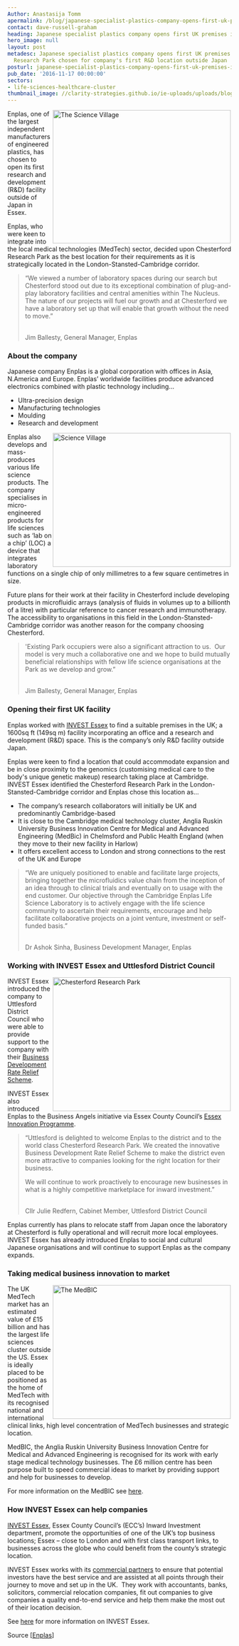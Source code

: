 ```yaml
---
Author: Anastasija Tomm
apermalink: /blog/japanese-specialist-plastics-company-opens-first-uk-premises-in-essex
contact: dave-russell-graham
heading: Japanese specialist plastics company opens first UK premises in Essex
hero_image: null
layout: post
metadesc: Japanese specialist plastics company opens first UK premises in Essex. Chesterford
  Research Park chosen for company's first R&D location outside Japan
posturl: japanese-specialist-plastics-company-opens-first-uk-premises-in-essex
pub_date: '2016-11-17 00:00:00'
sectors:
- life-sciences-healthcare-cluster
thumbnail_image: //clarity-strategies.github.io/ie-uploads/uploads/blog/Science_Village_165.jpg
---
```


<p><img alt='The Science Village' src='//clarity-strategies.github.io/ie-uploads/uploads/about/CRP3,_Science_Village_Bldg_700.jpg' style='width: 400px; height: 299px; margin-left: 2px; margin-right: 2px; float: right;'/>Enplas, one of the largest independent manufacturers of engineered plastics, has chosen to open its first research and development (R&amp;D) facility outside of Japan in Essex.</p><p>Enplas, who were keen to integrate into the local medical technologies (MedTech) sector, decided upon Chesterford Research Park as the best location for their requirements as it is strategically located in the London-Stansted-Cambridge corridor.</p><blockquote><p>“We viewed a number of laboratory spaces during our search but Chesterford stood out due to its exceptional combination of plug-and-play laboratory facilities and central amenities within The Nucleus.  The nature of our projects will fuel our growth and at Chesterford we have a laboratory set up that will enable that growth without the need to move.”</p><p><br/>Jim Ballesty, General Manager, Enplas</p></blockquote><h3>About the company</h3><p>Japanese company Enplas is a global corporation with offices in Asia, N.America and Europe. Enplas’ worldwide facilities produce advanced electronics combined with plastic technology including…</p><ul><li>Ultra-precision design</li><li>Manufacturing technologies</li><li>Moulding</li><li>Research and development</li></ul><p><img alt='Science Village' src='//clarity-strategies.github.io/ie-uploads/uploads/about/Science_Village_400.jpg' style='width: 400px; height: 300px; margin-left: 2px; margin-right: 2px; float: right;'/>Enplas also develops and mass-produces various life science products. The company specialises in micro-engineered products for life sciences such as ‘lab on a chip’ (LOC) a device that integrates laboratory functions on a single chip of only millimetres to a few square centimetres in size.</p><p>Future plans for their work at their facility in Chesterford include developing products in microfluidic arrays (analysis of fluids in volumes up to a billionth of a litre) with particular reference to cancer research and immunotherapy. The accessibility to organisations in this field in the London-Stansted-Cambridge corridor was another reason for the company choosing Chesterford.</p><blockquote><p>'Existing Park occupiers were also a significant attraction to us.  Our model is very much a collaborative one and we hope to build mutually beneficial relationships with fellow life science organisations at the Park as we develop and grow.”</p><p><br/>Jim Ballesty, General Manager, Enplas</p></blockquote><h3>Opening their first UK facility</h3><p>Enplas worked with <a href='../index.html' target='_blank'>INVEST Essex</a> to find a suitable premises in the UK; a 1600sq ft (149sq m) facility incorporating an office and a research and development (R&amp;D) space. This is the company’s only R&amp;D facility outside Japan.</p><p>Enplas were keen to find a location that could accommodate expansion and be in close proximity to the genomics (customising medical care to the body's unique genetic makeup) research taking place at Cambridge. INVEST Essex identified the Chesterford Research Park in the London-Stansted-Cambridge corridor and Enplas chose this location as...</p><ul><li>The company’s research collaborators will initially be UK and predominantly Cambridge-based</li><li>It is close to the Cambridge medical technology cluster, Anglia Ruskin University Business Innovation Centre for Medical and Advanced Engineering (MedBic) in Chelmsford and Public Health England (when they move to their new facility in Harlow)</li><li>It offers excellent access to London and strong connections to the rest of the UK and Europe</li></ul><blockquote><p>“We are uniquely positioned to enable and facilitate large projects, bringing together the microfluidics value chain from the inception of an idea through to clinical trials and eventually on to usage with the end customer. Our objective through the Cambridge Enplas Life Science Laboratory is to actively engage with the life science community to ascertain their requirements, encourage and help facilitate collaborative projects on a joint venture, investment or self-funded basis.”</p><p><br/>Dr Ashok Sinha, Business Development Manager, Enplas</p></blockquote><h3>Working with INVEST Essex and Uttlesford District Council</h3><p><img alt='Chesterford Research Park' src='//clarity-strategies.github.io/ie-uploads/uploads/about/Chesterford_RP_1_700.jpg' style='width: 400px; height: 300px; margin-left: 2px; margin-right: 2px; float: right;'/>INVEST Essex introduced the company to Uttlesford District Council who were able to provide support to the company with their <a href='business-development-rate-relief-scheme#.V63m1VsrLIU' target='_blank'>Business Development Rate Relief Scheme</a>.</p><p>INVEST Essex also introduced Enplas to the Business Angels initiative via Essex County Council’s <a href='http://essexinnovation.co.uk/' target='_blank'>Essex Innovation Programme</a>.</p><blockquote><p>“Uttlesford is delighted to welcome Enplas to the district and to the world class Chesterford Research Park. We created the innovative Business Development Rate Relief Scheme to make the district even more attractive to companies looking for the right location for their business.</p><p>We will continue to work proactively to encourage new businesses in what is a highly competitive marketplace for inward investment.”</p><p><br/>Cllr Julie Redfern, Cabinet Member, Uttlesford District Council</p></blockquote><p>Enplas currently has plans to relocate staff from Japan once the laboratory at Chesterford is fully operational and will recruit more local employees. INVEST Essex has already introduced Enplas to social and cultural Japanese organisations and will continue to support Enplas as the company expands.</p><h3>Taking medical business innovation to market</h3><p><img alt='The MedBIC' src='//clarity-strategies.github.io/ie-uploads/uploads/about/The_MedBIC400.jpg' style='width: 400px; height: 300px; margin-left: 2px; margin-right: 2px; float: right;'/>The UK MedTech market has an estimated value of £15 billion and has the largest life sciences cluster outside the US. Essex is ideally placed to be positioned as the home of MedTech with its recognised national and international clinical links, high level concentration of MedTech businesses and strategic location.</p><p>MedBIC, the Anglia Ruskin University Business Innovation Centre for Medical and Advanced Engineering is recognised for its work with early stage medical technology businesses. The £6 million centre has been purpose built to speed commercial ideas to market by providing support and help for businesses to develop.</p><p>For more information on the MedBIC see <a href='med-tech-research-and-development-in-essex#.VnklAraLTIU' target='_blank'>here</a>.</p><h3>How INVEST Essex can help companies</h3><p><a href='http://www.investessex.co.uk/' target='_blank'>INVEST Essex</a>, Essex County Council’s (ECC’s) Inward Investment department, promote the opportunities of one of the UK’s top business locations; Essex – close to London and with first class transport links, to businesses across the globe who could benefit from the county’s strategic location.</p><p>INVEST Essex works with its <a href='http://www.investessex.co.uk/partners' target='_blank'>commercial partners</a> to ensure that potential investors have the best service and are assisted at all points through their journey to move and set up in the UK.  They work with accountants, banks, solicitors, commercial relocation companies, fit out companies to give companies a quality end-to-end service and help them make the most out of their location decision.</p><p>See <a href='http://www.investessex.co.uk/' target='_blank'>here</a> for more information on INVEST Essex.</p><p>Source [<a href='http://www.enplas.co.jp/english/business/lsp_top/' target='_blank'>Enplas</a>] </p>